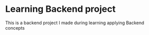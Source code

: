 # Learning Backend project

This is a backend project I made during learning applying Backend concepts
